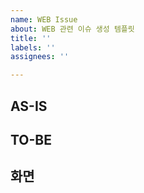 ```yaml
---
name: WEB Issue
about: WEB 관련 이슈 생성 템플릿
title: ''
labels: ''
assignees: ''

---
```


## AS-IS

## TO-BE

## 화면

